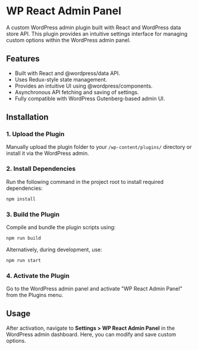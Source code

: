 # WP React Admin Panel

A custom WordPress admin plugin built with React and WordPress data store API. This plugin provides an intuitive settings interface for managing custom options within the WordPress admin panel.


## Features

- Built with React and @wordpress/data API.
- Uses Redux-style state management.
- Provides an intuitive UI using @wordpress/components.
- Asynchronous API fetching and saving of settings.
- Fully compatible with WordPress Gutenberg-based admin UI.

## Installation

### 1. Upload the Plugin
Manually upload the plugin folder to your `/wp-content/plugins/` directory or install it via the WordPress admin.

### 2. Install Dependencies
Run the following command in the project root to install required dependencies:

```sh
npm install
```

### 3. Build the Plugin
Compile and bundle the plugin scripts using:

```sh
npm run build
```

Alternatively, during development, use:

```sh
npm run start
```

### 4. Activate the Plugin
Go to the WordPress admin panel and activate "WP React Admin Panel" from the Plugins menu.

## Usage

After activation, navigate to **Settings > WP React Admin Panel** in the WordPress admin dashboard. Here, you can modify and save custom options.
